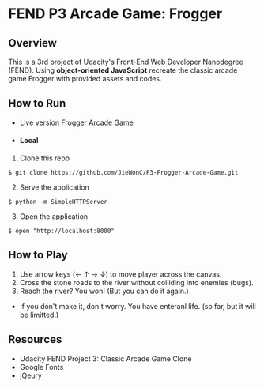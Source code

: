 FEND P3 Arcade Game: Frogger
===============================

## Overview
This is a 3rd project of Udacity's Front-End Web Developer Nanodegree (FEND). Using **object-oriented JavaScript** recreate the classic arcade game Frogger with provided assets and codes.

## How to Run
* Live version [Frogger Arcade Game](https://jiewonc.github.io/P3-Frogger-Arcade-Game/)

* #### Local
1. Clone this repo
```
$ git clone https://github.com/JieWonC/P3-Frogger-Arcade-Game.git
```
2. Serve the application
```
$ python -m SimpleHTTPServer
```
3. Open the application
```
$ open "http://localhost:8000"
```


## How to Play
1. Use arrow keys (← ↑ → ↓) to move player across the canvas.
2. Cross the stone roads to the river without colliding into enemies (bugs).
3. Reach the river? You won! (But you can do it again.)
* If you don't make it, don't worry. You have enteranl life. (so far, but it will be limitted.)

## Resources
* Udacity FEND Project 3: Classic Arcade Game Clone
* Google Fonts
* jQeury
